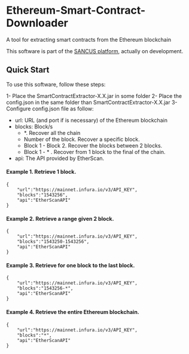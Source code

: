 # Ethereum-Smart-Contract-Downloader
A tool for extracting smart contracts from the Ethereum blockchain

This software is part of the [SANCUS platform](https://github.com/oeg-upm/sancus), actually on development.

## Quick Start

To use this software, follow these steps:

1- Place the SmartContractExtractor-X.X.jar in some folder
2- Place the config.json in the same folder than SmartContractExtractor-X.X.jar
3- Configure config.json file as follow:

* url: URL (and port if is necessary) of the Ethereum blockchain
* blocks: Block/s
    * *. Recover all the chain
    * Number of the block. Recover a specific block.
    * Block 1 - Block 2. Recover the blocks between 2 blocks.
    * Block 1 - * . Recover from 1 block to the final of the chain.
* api: The API provided by EtherScan.

#### Example 1. Retrieve 1 block.

`````
{
	"url":"https://mainnet.infura.io/v3/API_KEY",
	"blocks":"1543256",
	"api":"EtherScanAPI"
}
`````

#### Example 2. Retrieve a range given 2 block.

`````
{
	"url":"https://mainnet.infura.io/v3/API_KEY",
	"blocks":"1543250-1543256",
	"api":"EtherScanAPI"
}
`````

#### Example 3. Retrieve for one block to the last block.

`````
{
	"url":"https://mainnet.infura.io/v3/API_KEY",
	"blocks":"1543256-*",
	"api":"EtherScanAPI"
}
`````

#### Example 4. Retrieve the entire Ethereum blockchain.

`````
{
	"url":"https://mainnet.infura.io/v3/API_KEY",
	"blocks":"*",
	"api":"EtherScanAPI"
}
`````
